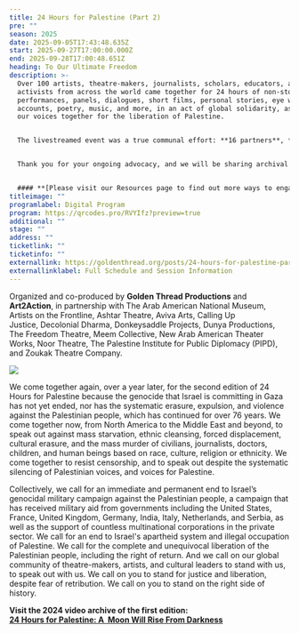 ```yaml
---
title: 24 Hours for Palestine (Part 2)
pre: ""
season: 2025
date: 2025-09-05T17:43:48.635Z
start: 2025-09-27T17:00:00.000Z
end: 2025-09-28T17:00:48.651Z
heading: To Our Ultimate Freedom
description: >-
  Over 100 artists, theatre-makers, journalists, scholars, educators, and
  activists from across the world came together for 24 hours of non-stop
  performances, panels, dialogues, short films, personal stories, eye witness
  accounts, poetry, music, and more, in an act of global solidarity, as we raise
  our voices together for the liberation of Palestine.


  The livestreamed event was a true communal effort: **16 partners**, **100+ presenters**, and **11 tech and producing staff**. And our audiences responded in kind! We are moved by the reach of the stream: **1,126 unique viewers** watched the offerings from **42 countries**!


  Thank you for your ongoing advocacy, and we will be sharing archival videos for most sessions! Look for that announcement via email and social media soon!


  #### **[P﻿lease visit our Resources page to find out more ways to engage, donate, and advocate.](https://goldenthread.org/posts/24-hours-for-palestine-part-2-resources/)**
titleimage: ""
programlabel: Digital Program
program: https://qrcodes.pro/RVYIfz?preview=true
additional: ""
stage: ""
address: ""
ticketlink: ""
ticketinfo: ""
externallink: https://goldenthread.org/posts/24-hours-for-palestine-part-2-sessions-1/
externallinklabel: Full Schedule and Session Information
---
```

Organized and co-produced by **Golden Thread Productions** and **Art2Action**, in partnership with The Arab American National Museum, Artists on the Frontline, Ashtar Theatre, Aviva Arts, Calling Up Justice, Decolonial Dharma, Donkeysaddle Projects, Dunya Productions, The Freedom Theatre, Meem Collective, New Arab American Theater Works, Noor Theatre, The Palestine Institute for Public Diplomacy (PIPD), and Zoukak Theatre Company.

![](https://ucarecdn.com/a00b8b75-d59f-4e53-a800-b9164f9923e4/)

We come together again, over a year later, for the second edition of 24 Hours for Palestine because the genocide that Israel is committing in Gaza has not yet ended, nor has the systematic erasure, expulsion, and violence against the Palestinian people, which has continued for over 76 years. We come together now, from North America to the Middle East and beyond, to speak out against mass starvation, ethnic cleansing, forced displacement, cultural erasure, and the mass murder of civilians, journalists, doctors, children, and human beings based on race, culture, religion or ethnicity. We come together to resist censorship, and to speak out despite the systematic silencing of Palestinian voices, and voices for Palestine. 

Collectively, we call for an immediate and permanent end to Israel’s genocidal military campaign against the Palestinian people, a campaign that has received military aid from governments including the United States, France, United Kingdom, Germany, India, Italy, Netherlands, and Serbia, as well as the support of countless multinational corporations in the private sector. We call for an end to Israel's apartheid system and illegal occupation of Palestine. We call for the complete and unequivocal liberation of the Palestinian people, including the right of return. And we call on our global community of theatre-makers, artists, and cultural leaders to stand with us, to speak out with us. We call on you to stand for justice and liberation, despite fear of retribution. We call on you to stand on the right side of history.

**Visit the 2024 video archive of the first edition:** \
**[24 Hours for Palestine: A  Moon Will Rise From Darkness](http://howlround.com/happenings/24-hours-palestine-moon-will-rise-darkness)**